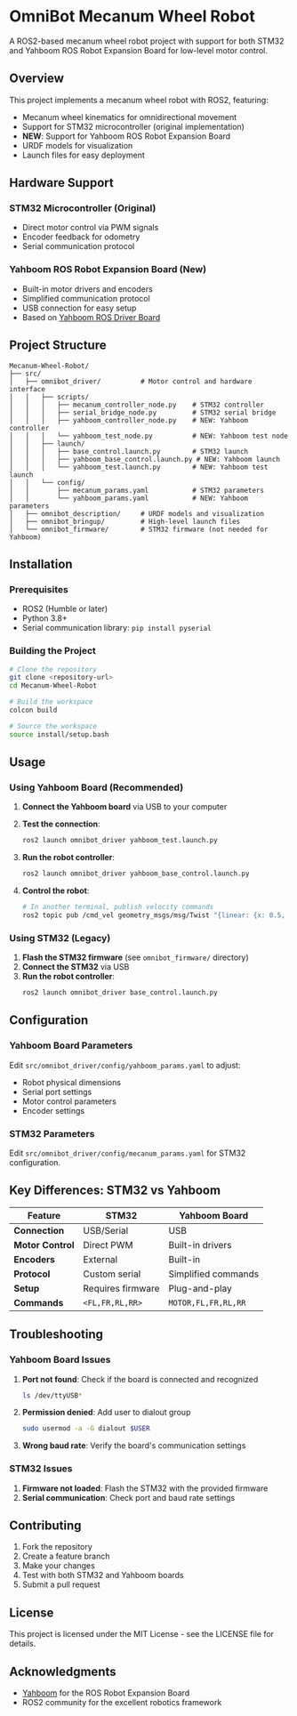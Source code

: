 # OmniBot Mecanum Wheel Robot

A ROS2-based mecanum wheel robot project with support for both STM32 and Yahboom ROS Robot Expansion Board for low-level motor control.

## Overview

This project implements a mecanum wheel robot with ROS2, featuring:
- Mecanum wheel kinematics for omnidirectional movement
- Support for STM32 microcontroller (original implementation)
- **NEW**: Support for Yahboom ROS Robot Expansion Board
- URDF models for visualization
- Launch files for easy deployment

## Hardware Support

### STM32 Microcontroller (Original)
- Direct motor control via PWM signals
- Encoder feedback for odometry
- Serial communication protocol

### Yahboom ROS Robot Expansion Board (New)
- Built-in motor drivers and encoders
- Simplified communication protocol
- USB connection for easy setup
- Based on [Yahboom ROS Driver Board](https://www.yahboom.net/study/ROS-Driver-Board)

## Project Structure

```
Mecanum-Wheel-Robot/
├── src/
│   ├── omnibot_driver/          # Motor control and hardware interface
│   │   ├── scripts/
│   │   │   ├── mecanum_controller_node.py    # STM32 controller
│   │   │   ├── serial_bridge_node.py         # STM32 serial bridge
│   │   │   ├── yahboom_controller_node.py    # NEW: Yahboom controller
│   │   │   └── yahboom_test_node.py          # NEW: Yahboom test node
│   │   ├── launch/
│   │   │   ├── base_control.launch.py        # STM32 launch
│   │   │   ├── yahboom_base_control.launch.py # NEW: Yahboom launch
│   │   │   └── yahboom_test.launch.py        # NEW: Yahboom test launch
│   │   └── config/
│   │       ├── mecanum_params.yaml           # STM32 parameters
│   │       └── yahboom_params.yaml           # NEW: Yahboom parameters
│   ├── omnibot_description/     # URDF models and visualization
│   ├── omnibot_bringup/         # High-level launch files
│   └── omnibot_firmware/        # STM32 firmware (not needed for Yahboom)
```

## Installation

### Prerequisites
- ROS2 (Humble or later)
- Python 3.8+
- Serial communication library: `pip install pyserial`

### Building the Project
```bash
# Clone the repository
git clone <repository-url>
cd Mecanum-Wheel-Robot

# Build the workspace
colcon build

# Source the workspace
source install/setup.bash
```

## Usage

### Using Yahboom Board (Recommended)

1. **Connect the Yahboom board** via USB to your computer
2. **Test the connection**:
   ```bash
   ros2 launch omnibot_driver yahboom_test.launch.py
   ```

3. **Run the robot controller**:
   ```bash
   ros2 launch omnibot_driver yahboom_base_control.launch.py
   ```

4. **Control the robot**:
   ```bash
   # In another terminal, publish velocity commands
   ros2 topic pub /cmd_vel geometry_msgs/msg/Twist "{linear: {x: 0.5, y: 0.0, z: 0.0}, angular: {x: 0.0, y: 0.0, z: 0.0}}"
   ```

### Using STM32 (Legacy)

1. **Flash the STM32 firmware** (see `omnibot_firmware/` directory)
2. **Connect the STM32** via USB
3. **Run the robot controller**:
   ```bash
   ros2 launch omnibot_driver base_control.launch.py
   ```

## Configuration

### Yahboom Board Parameters

Edit `src/omnibot_driver/config/yahboom_params.yaml` to adjust:
- Robot physical dimensions
- Serial port settings
- Motor control parameters
- Encoder settings

### STM32 Parameters

Edit `src/omnibot_driver/config/mecanum_params.yaml` for STM32 configuration.

## Key Differences: STM32 vs Yahboom

| Feature | STM32 | Yahboom Board |
|---------|-------|---------------|
| **Connection** | USB/Serial | USB |
| **Motor Control** | Direct PWM | Built-in drivers |
| **Encoders** | External | Built-in |
| **Protocol** | Custom serial | Simplified commands |
| **Setup** | Requires firmware | Plug-and-play |
| **Commands** | `<FL,FR,RL,RR>` | `MOTOR,FL,FR,RL,RR` |

## Troubleshooting

### Yahboom Board Issues

1. **Port not found**: Check if the board is connected and recognized
   ```bash
   ls /dev/ttyUSB*
   ```

2. **Permission denied**: Add user to dialout group
   ```bash
   sudo usermod -a -G dialout $USER
   ```

3. **Wrong baud rate**: Verify the board's communication settings

### STM32 Issues

1. **Firmware not loaded**: Flash the STM32 with the provided firmware
2. **Serial communication**: Check port and baud rate settings

## Contributing

1. Fork the repository
2. Create a feature branch
3. Make your changes
4. Test with both STM32 and Yahboom boards
5. Submit a pull request

## License

This project is licensed under the MIT License - see the LICENSE file for details.

## Acknowledgments

- [Yahboom](https://www.yahboom.net/) for the ROS Robot Expansion Board
- ROS2 community for the excellent robotics framework
